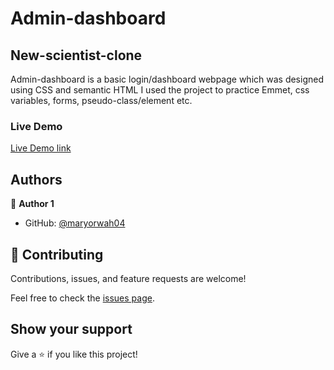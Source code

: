 # Admin-dashboard

## New-scientist-clone


Admin-dashboard is a basic login/dashboard webpage which was designed using CSS and semantic HTML
I used the project to practice Emmet, css variables, forms, pseudo-class/element etc.

### Live Demo

[Live Demo link](https://maryorwah04.github.io/New-scientist-clone/)



## Authors

👤 **Author 1**

* GitHub: [@maryorwah04](https://github.com/maryorwah04)

## 🤝 Contributing

Contributions, issues, and feature requests are welcome!

Feel free to check the [issues page](https://github.com/maryorwah04/New-scientist-clone/issues).

## Show your support

Give a ⭐️ if you like this project!
